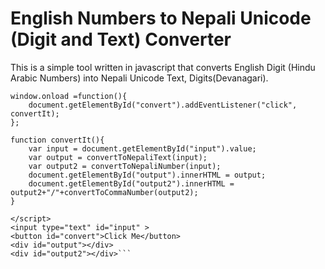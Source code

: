# English Numbers to Nepali Unicode (Digit and Text) Converter 
This is a simple tool written in javascript that converts English Digit (Hindu Arabic Numbers) into  Nepali Unicode Text, Digits(Devanagari).
```<script type="text/javascript">
window.onload =function(){
	document.getElementById("convert").addEventListener("click", convertIt);
};

function convertIt(){
	var input = document.getElementById("input").value;
	var output = convertToNepaliText(input);
	var output2 = convertToNepaliNumber(input);
	document.getElementById("output").innerHTML = output;
	document.getElementById("output2").innerHTML = output2+"/"+convertToCommaNumber(output2);
}

</script>
<input type="text" id="input" >
<button id="convert">Click Me</button>
<div id="output"></div>
<div id="output2"></div>```
